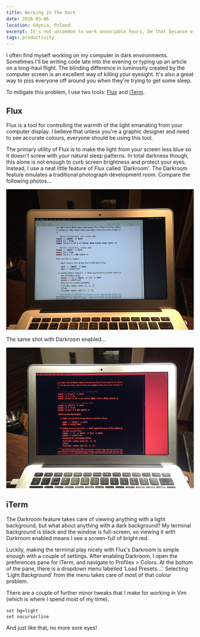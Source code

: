 ```yaml
---
title: Working In The Dark
date: 2016-03-06
location: Gdynia, Poland
excerpt: It's not uncommon to work unsociable hours, be that because of deadlines, midnight inspiration, or just skipping a few timezones. But that doesn't mean your eyes have to suffer. Here's how I protect mine.
tags: productivity
---
```


<span class="run-in"><span class="drop">I</span> often find myself</span>
working on my computer in dark environments. Sometimes I'll be writing code
late into the evening or typing up an article on a long-haul flight. The
blinding difference in luminosity created by the computer screen is an
excellent way of killing your eyesight. It's also a great way to piss everyone
off around you when they're trying to get some sleep.

To mitigate this problem, I use two tools: [Flux][flux] and [iTerm][iterm].

## Flux

Flux is a tool for controlling the warmth of the light emanating from your
computer display. I believe that unless you're a graphic designer and need to
see accurate colours, everyone should be using this tool.

The primary utility of Flux is to make the light from your screen less blue so
it doesn't screw with your natural sleep patterns. In total darkness though,
this alone is not enough to curb screen brightness and protect your eyes.
Instead, I use a neat little feature of Flux called 'Darkroom'. The Darkroom
feature emulates a traditional photograph development room. Compare the
following photos…

![Without Flux, the screen is too bright and kills my eyes](/static/img/without_flux.jpg)

The same shot with Darkroom enabled…

![Enabling Darkroom means you can safely view light-background content at night](/static/img/darkroom.jpg)

## iTerm

The Darkroom feature takes care of viewing anything with a light background,
but what about anything with a dark background? My terminal background is black
and the window is full-screen, so viewing it with Darkroom enabled means I see
a screen-full of bright red.

Luckily, making the terminal play nicely with Flux's Darkroom is simple enough
with a couple of settings. After enabling Darkroom, I open the preferences pane
for iTerm, and navigate to Profiles > Colors. At the bottom of the pane, there
is a dropdown menu labelled ‘Load Presets...’. Selecting ‘Light Background’
from the menu takes care of most of that colour problem.

There are a couple of further minor tweaks that I make for working in Vim (which
is where I spend most of my time).

```
set bg=light
set nocursorline
```

And just like that, no more sore eyes!

[flux]: http://justgetflux.com
[iTerm]: https://iterm2.com/
